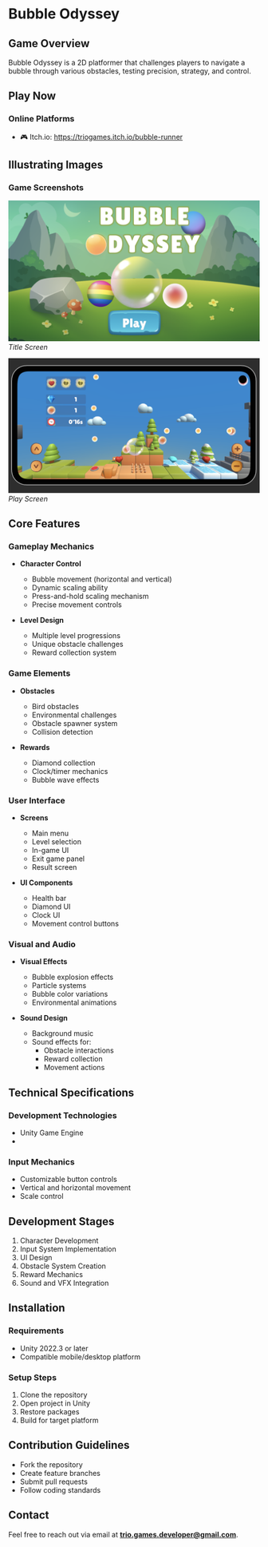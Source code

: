 # Bubble Odyssey

## Game Overview
Bubble Odyssey is a 2D platformer that challenges players to navigate a bubble through various obstacles, testing precision, strategy, and control.

## Play Now
### Online Platforms
* 🎮 Itch.io: https://triogames.itch.io/bubble-runner


## Illustrating Images

### Game Screenshots
![Title Scene](/Images/TitleScene.png)
*Title Screen*

![Play Scene](/Images/PlayScene.png)
*Play Screen*

## Core Features

### Gameplay Mechanics
- **Character Control**
  - Bubble movement (horizontal and vertical)
  - Dynamic scaling ability
  - Press-and-hold scaling mechanism
  - Precise movement controls

- **Level Design**
  - Multiple level progressions
  - Unique obstacle challenges
  - Reward collection system

### Game Elements
- **Obstacles**
  - Bird obstacles
  - Environmental challenges
  - Obstacle spawner system
  - Collision detection

- **Rewards**
  - Diamond collection
  - Clock/timer mechanics
  - Bubble wave effects

### User Interface
- **Screens**
  - Main menu
  - Level selection
  - In-game UI
  - Exit game panel
  - Result screen

- **UI Components**
  - Health bar
  - Diamond UI
  - Clock UI
  - Movement control buttons

### Visual and Audio
- **Visual Effects**
  - Bubble explosion effects
  - Particle systems
  - Bubble color variations
  - Environmental animations

- **Sound Design**
  - Background music
  - Sound effects for:
    - Obstacle interactions
    - Reward collection
    - Movement actions

## Technical Specifications

### Development Technologies
- Unity Game Engine
- 
### Input Mechanics
- Customizable button controls
- Vertical and horizontal movement
- Scale control

## Development Stages
1. Character Development
2. Input System Implementation
3. UI Design
4. Obstacle System Creation
5. Reward Mechanics
6. Sound and VFX Integration

## Installation

### Requirements
- Unity 2022.3 or later
- Compatible mobile/desktop platform

### Setup Steps
1. Clone the repository
2. Open project in Unity
3. Restore packages
4. Build for target platform

## Contribution Guidelines
- Fork the repository
- Create feature branches
- Submit pull requests
- Follow coding standards

## Contact
Feel free to reach out via email at **trio.games.developer@gmail.com**.  
